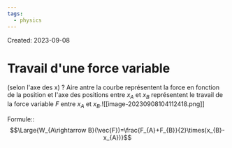 ```yaml
---
tags:
  - physics
---
```

Created: 2023-09-08

# Travail d'une force variable
(selon l'axe des x)
?
Aire antre la courbe représentent la force en fonction de la position et l'axe des positions entre $x_{A}$ et $x_{B}$ représentent le travail de la force variable $F$ entre $x_{A}$ et $x_{B}$.![[image-20230908104112418.png]]
<!--SR:!2023-09-18,2,150-->

Formule::$$\Large{W_{A\rightarrow B}(\vec{F})=\frac{F_{A}+F_{B}}{2}\times(x_{B}-x_{A})}$$
<!--SR:!2023-09-24,10,250-->